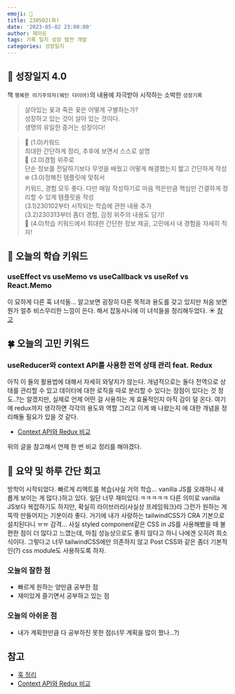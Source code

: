 ```yaml
---
emoji: 🌱
title: 230502(화)
date: '2023-05-02 23:00:00'
author: 제이든
tags: 기록 일지 성장 발전 개발
categories: 성장일지
---
```


## 🎄 성장일지 4.0

책 `행복한 이기주의자(웨인 다이어)`의 내용에 자극받아 시작하는 소박한 `성장기록`

> 살아있는 꽃과 죽은 꽃은 어떻게 구별하는가?<br/>
> 성장하고 있는 것이 살아 있는 것이다.<br/>
> 생명의 유일한 증거는 성장이다!

> 🌳 (1.0)키워드<br/>
> 최대한 간단하게 정리, 추후에 보면서 스스로 설명<br/>
> 🍉 (2.0)경험 위주로<br/>
> 단순 정보를 전달하기보다 무엇을 배웠고 어떻게 해결했는지 짧고 간단하게 작성<br/>
> ❄️ (3.0)정해진 템플릿에 맞춰서<br/>
> 키워드, 경험 모두 좋다. 다만 매일 작성하기로 마음 먹은만큼 핵심만 간결하게 정리할 수 있게 템플릿을 작성<br/>
> (3.1)230102부터 시작되는 학습에 관한 내용 추가<br/>
> (3.2)230313부터 좀더 경험, 감정 위주의 내용도 담기!<br/>
> 🌾 (4.0)학습 키워드에서 최대한 간단한 정보 제공, 고민에서 내 경험을 자세히 적자!<br/>

## 🔑 오늘의 학습 키워드

### useEffect vs useMemo vs useCallback vs useRef vs React.Memo

이 묘하게 다른 훅 녀석들... 알고보면 굉장히 다른 목적과 용도를 갖고 있지만 처음 보면 뭔가 얼추 비스무리한 느낌이 든다.
해서 잡동사니에 이 녀석들을 정리해두었다. ☀️ [참고](https://jaydenlee1116.github.io/from-time-to-time/oddments/react-performance/)

## 🍀 오늘의 고민 키워드

### useReducer와 context API를 사용한 전역 상태 관리 feat. Redux

아직 이 둘의 활용법에 대해서 자세히 와닿지가 않는다. 개념적으로는 둘다 전역으로 상태를 관리할 수 있고 데이터에 대한 로직을 따로 분리할 수 있다는 장점이 있다는 것
정도..?는 알겠지만, 실제로 언제 어떤 걸 사용하는 게 효율적인지 아직 감이 덜 온다. 여기에 redux까지 생각하면 각각의 용도와 역할 그리고 이게 왜 나왔는지 에 대한 개념을
정리해둘 필요가 있을 것 같다.

- [Context API와 Redux 비교](https://velog.io/@dae_eun2/Context-API-%EC%99%80-Redux-%EB%B9%84%EA%B5%90)

위의 글을 참고해서 언제 한 번 비교 정리를 해야겠다.

## 📝 요약 및 하루 간단 회고

방학이 시작되었다. 빠르게 리액트를 복습(사실 거의 학습... vanilla JS를 오래하니 새롭게 보이는 게 많다.)하고 있다. 일단 너무 재미있다.ㅋㅋㅋㅋㅋ 다른 의미로 
vanilla JS보다 복잡하기도 하지만, 확실히 라이브러리(사실상 프레임워크)라 그런가 원하는 게 뚝딱 만들어지는 기분이라 좋다. 거기에 내가 사랑하는 tailwindCSS가 
CRA 기본으로 설치된다니 ㅠㅠ 감격... 사실 styled component같은 CSS in JS를 사용해봤을 때 불편한 점이 더 많다고 느꼈는데, 마침 성능상으로도 좋지 않다고 하니
나에겐 오히려 희소식이다. 그렇다고 너무 tailwindCSS에만 의존하지 않고 Post CSS와 같은 좀더 기본적인(?) css module도 사용하도록 하자.

### 오늘의 잘한 점

- 빠르게 원하는 양만큼 공부한 점
- 재미있게 즐기면서 공부하고 있는 점

### 오늘의 아쉬운 점

- 내가 계획한만큼 다 공부하진 못한 점(너무 계획을 많이 짰나...?) 

## 참고

- [훅 정리](https://jaydenlee1116.github.io/from-time-to-time/oddments/react-performance/)
- [Context API와 Redux 비교](https://velog.io/@dae_eun2/Context-API-%EC%99%80-Redux-%EB%B9%84%EA%B5%90)

```toc

```
